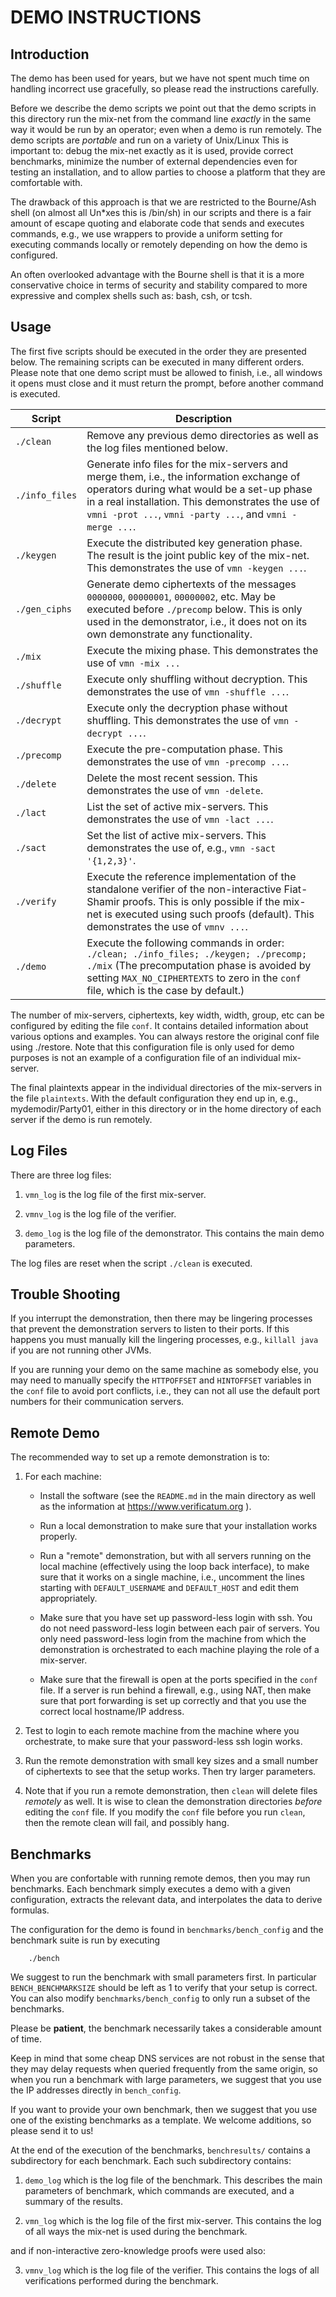 # DEMO INSTRUCTIONS

## Introduction

The demo has been used for years, but we have not spent much time on
handling incorrect use gracefully, so please read the instructions
carefully.

Before we describe the demo scripts we point out that the demo scripts
in this directory run the mix-net from the command line *exactly* in
the same way it would be run by an operator; even when a demo is run
remotely. The demo scripts are *portable* and run on a variety of
Unix/Linux This is important to: debug the mix-net exactly as it is
used, provide correct benchmarks, minimize the number of external
dependencies even for testing an installation, and to allow parties to
choose a platform that they are comfortable with.

The drawback of this approach is that we are restricted to the
Bourne/Ash shell (on almost all Un*xes this is /bin/sh) in our scripts
and there is a fair amount of escape quoting and elaborate code that
sends and executes commands, e.g., we use wrappers to provide a
uniform setting for executing commands locally or remotely depending
on how the demo is configured.

An often overlooked advantage with the Bourne shell is that it is a
more conservative choice in terms of security and stability compared
to more expressive and complex shells such as: bash, csh, or tcsh.

## Usage

The first five scripts should be executed in the order they are
presented below. The remaining scripts can be executed in many
different orders. Please note that one demo script must be allowed to
finish, i.e., all windows it opens must close and it must return the
prompt, before another command is executed.

| Script         | Description
|----------------|-------------------------------------------------------------
| `./clean`      | Remove any previous demo directories as well as the log files mentioned below.
| `./info_files` | Generate info files for the mix-servers and merge them, i.e., the information exchange of operators during what would be a set-up phase in a real installation. This demonstrates the use of `vmni -prot ...`, `vmni -party ...`, and `vmni -merge ...`.
| `./keygen`     | Execute the distributed key generation phase. The result is the joint public key of the mix-net. This demonstrates the use of `vmn -keygen ...`.
| `./gen_ciphs`  | Generate demo ciphertexts of the messages `0000000`, `00000001`, `00000002`, etc. May be executed before `./precomp` below. This is only used in the demonstrator, i.e., it does not on its own demonstrate any functionality.
| `./mix`        | Execute the mixing phase. This demonstrates the use of `vmn -mix ...`
| `./shuffle`    | Execute only shuffling without decryption. This demonstrates the use of `vmn -shuffle ...`.
| `./decrypt`    | Execute only the decryption phase without shuffling. This demonstrates the use of `vmn -decrypt ...`.
| `./precomp`    | Execute the pre-computation phase. This demonstrates the use of `vmn -precomp ...`.
| `./delete`     | Delete the most recent session. This demonstrates the use of `vmn -delete`.
| `./lact`       | List the set of active mix-servers. This demonstrates the use of `vmn -lact ...`.
| `./sact`       | Set the list of active mix-servers. This demonstrates the use of, e.g., `vmn -sact '{1,2,3}'`.
| `./verify`     | Execute the reference implementation of the standalone verifier of the non-interactive Fiat-Shamir proofs. This is only possible if the mix-net is executed using such proofs (default). This demonstrates the use of `vmnv ...`.
| `./demo`       | Execute the following commands in order: `./clean; ./info_files; ./keygen; ./precomp; ./mix` (The precomputation phase is avoided by setting `MAX_NO_CIPHERTEXTS` to zero in the `conf` file, which is the case by default.)

The number of mix-servers, ciphertexts, key width, width, group, etc
can be configured by editing the file `conf`. It contains detailed
information about various options and examples. You can always restore
the original conf file using ./restore. Note that this configuration
file is only used for demo purposes is not an example of a
configuration file of an individual mix-server.

The final plaintexts appear in the individual directories of the
mix-servers in the file `plaintexts`. With the default configuration
they end up in, e.g., mydemodir/Party01, either in this directory or
in the home directory of each server if the demo is run remotely.


## Log Files

There are three log files:

1. `vmn_log` is the log file of the first mix-server.

2. `vmnv_log` is the log file of the verifier.

3. `demo_log` is the log file of the demonstrator. This contains the
    main demo parameters.

The log files are reset when the script `./clean` is executed.


## Trouble Shooting

If you interrupt the demonstration, then there may be lingering
processes that prevent the demonstration servers to listen to their
ports. If this happens you must manually kill the lingering processes,
e.g., `killall java` if you are not running other JVMs.

If you are running your demo on the same machine as somebody else, you
may need to manually specify the `HTTPOFFSET` and `HINTOFFSET`
variables in the `conf` file to avoid port conflicts, i.e., they can
not all use the default port numbers for their communication servers.


## Remote Demo

The recommended way to set up a remote demonstration is to:

1. For each machine:

    * Install the software (see the `README.md` in the main
      directory as well as the information at
      https://www.verificatum.org ).

    * Run a local demonstration to make sure that your installation
      works properly.

    * Run a "remote" demonstration, but with all servers running on
      the local machine (effectively using the loop back interface),
      to make sure that it works on a single machine, i.e., uncomment
      the lines starting with `DEFAULT_USERNAME` and `DEFAULT_HOST`
      and edit them appropriately.

    * Make sure that you have set up password-less login with ssh. You
      do not need password-less login between each pair of
      servers. You only need password-less login from the machine from
      which the demonstration is orchestrated to each machine playing
      the role of a mix-server.

    * Make sure that the firewall is open at the ports specified in
      the `conf` file. If a server is run behind a firewall, e.g.,
      using NAT, then make sure that port forwarding is set up
      correctly and that you use the correct local hostname/IP
      address.

2. Test to login to each remote machine from the machine where you
   orchestrate, to make sure that your password-less ssh login works.

3. Run the remote demonstration with small key sizes and a small
   number of ciphertexts to see that the setup works. Then try larger
   parameters.

4. Note that if you run a remote demonstration, then `clean` will
   delete files *remotely* as well. It is wise to clean the
   demonstration directories *before* editing the `conf` file. If you
   modify the `conf` file before you run `clean`, then the remote
   clean will fail, and possibly hang.


## Benchmarks

When you are confortable with running remote demos, then you may run
benchmarks. Each benchmark simply executes a demo with a given
configuration, extracts the relevant data, and interpolates the data
to derive formulas.

The configuration for the demo is found in `benchmarks/bench_config`
and the benchmark suite is run by executing

        ./bench

We suggest to run the benchmark with small parameters first. In
particular `BENCH_BENCHMARKSIZE` should be left as 1 to verify that
your setup is correct. You can also modify `benchmarks/bench_config`
to only run a subset of the benchmarks.

Please be **patient**, the benchmark necessarily takes a considerable
amount of time.

Keep in mind that some cheap DNS services are not robust in the sense
that they may delay requests when queried frequently from the same
origin, so when you run a benchmark with large parameters, we suggest
that you use the IP addresses directly in `bench_config`.

If you want to provide your own benchmark, then we suggest that you
use one of the existing benchmarks as a template. We welcome
additions, so please send it to us!

At the end of the execution of the benchmarks, `benchresults/`
contains a subdirectory for each benchmark. Each such subdirectory
contains:

1. `demo_log` which is the log file of the benchmark. This describes
   the main parameters of benchmark, which commands are executed, and
   a summary of the results.

2. `vmn_log` which is the log file of the first mix-server. This
    contains the log of all ways the mix-net is used during the
    benchmark.

and if non-interactive zero-knowledge proofs were used also:

3. `vmnv_log` which is the log file of the verifier. This contains the
    logs of all verifications performed during the benchmark.
